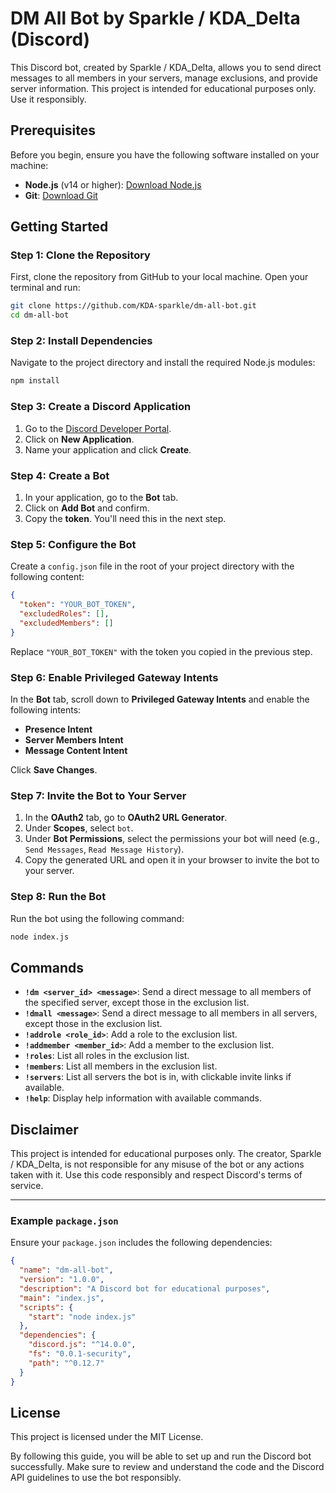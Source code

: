 # DM All Bot by Sparkle / KDA_Delta (Discord)

This Discord bot, created by Sparkle / KDA_Delta, allows you to send direct messages to all members in your servers, manage exclusions, and provide server information. This project is intended for educational purposes only. Use it responsibly.

## Prerequisites

Before you begin, ensure you have the following software installed on your machine:

- **Node.js** (v14 or higher): [Download Node.js](https://nodejs.org/)
- **Git**: [Download Git](https://git-scm.com/)

## Getting Started

### Step 1: Clone the Repository

First, clone the repository from GitHub to your local machine. Open your terminal and run:

```sh
git clone https://github.com/KDA-sparkle/dm-all-bot.git
cd dm-all-bot
```

### Step 2: Install Dependencies

Navigate to the project directory and install the required Node.js modules:

```sh
npm install
```

### Step 3: Create a Discord Application

1. Go to the [Discord Developer Portal](https://discord.com/developers/applications).
2. Click on **New Application**.
3. Name your application and click **Create**.

### Step 4: Create a Bot

1. In your application, go to the **Bot** tab.
2. Click on **Add Bot** and confirm.
3. Copy the **token**. You'll need this in the next step.

### Step 5: Configure the Bot

Create a `config.json` file in the root of your project directory with the following content:

```json
{
  "token": "YOUR_BOT_TOKEN",
  "excludedRoles": [],
  "excludedMembers": []
}
```

Replace `"YOUR_BOT_TOKEN"` with the token you copied in the previous step.

### Step 6: Enable Privileged Gateway Intents

In the **Bot** tab, scroll down to **Privileged Gateway Intents** and enable the following intents:

- **Presence Intent**
- **Server Members Intent**
- **Message Content Intent**

Click **Save Changes**.

### Step 7: Invite the Bot to Your Server

1. In the **OAuth2** tab, go to **OAuth2 URL Generator**.
2. Under **Scopes**, select `bot`.
3. Under **Bot Permissions**, select the permissions your bot will need (e.g., `Send Messages`, `Read Message History`).
4. Copy the generated URL and open it in your browser to invite the bot to your server.

### Step 8: Run the Bot

Run the bot using the following command:

```sh
node index.js
```

## Commands

- **`!dm <server_id> <message>`**: Send a direct message to all members of the specified server, except those in the exclusion list.
- **`!dmall <message>`**: Send a direct message to all members in all servers, except those in the exclusion list.
- **`!addrole <role_id>`**: Add a role to the exclusion list.
- **`!addmember <member_id>`**: Add a member to the exclusion list.
- **`!roles`**: List all roles in the exclusion list.
- **`!members`**: List all members in the exclusion list.
- **`!servers`**: List all servers the bot is in, with clickable invite links if available.
- **`!help`**: Display help information with available commands.

## Disclaimer

This project is intended for educational purposes only. The creator, Sparkle / KDA_Delta, is not responsible for any misuse of the bot or any actions taken with it. Use this code responsibly and respect Discord's terms of service.

---

### Example `package.json`

Ensure your `package.json` includes the following dependencies:

```json
{
  "name": "dm-all-bot",
  "version": "1.0.0",
  "description": "A Discord bot for educational purposes",
  "main": "index.js",
  "scripts": {
    "start": "node index.js"
  },
  "dependencies": {
    "discord.js": "^14.0.0",
    "fs": "0.0.1-security",
    "path": "^0.12.7"
  }
}
```

## License

This project is licensed under the MIT License.

By following this guide, you will be able to set up and run the Discord bot successfully. Make sure to review and understand the code and the Discord API guidelines to use the bot responsibly.
